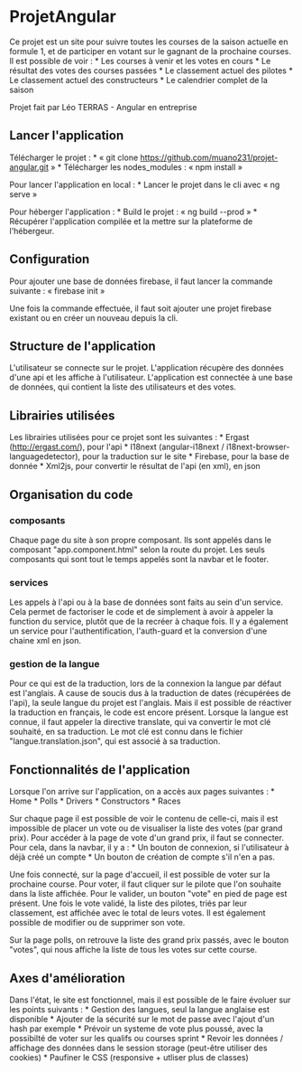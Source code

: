 # ProjetAngular

Ce projet est un site pour suivre toutes les courses de la saison actuelle en formule 1, et de participer en votant sur le gagnant de la prochaine courses.
Il est possible de voir :
    * Les courses à venir et les votes en cours
    * Le résultat des votes des courses passées
    * Le classement actuel des pilotes
    * Le classement actuel des constructeurs
    * Le calendrier complet de la saison

Projet fait par Léo TERRAS - Angular en entreprise

## Lancer l'application
Télécharger le projet :
    * « git clone https://github.com/muano231/projet-angular.git »
    * Télécharger les nodes_modules : « npm install »

Pour lancer l'application en local :
    * Lancer le projet dans le cli avec « ng serve »

Pour héberger l'application :
    * Build le projet : « ng build --prod »
    * Récupérer l'application compilée et la mettre sur la plateforme de l'hébergeur.

## Configuration
Pour ajouter une base de données firebase, il faut lancer la commande suivante :
    « firebase init »

Une fois la commande effectuée, il faut soit ajouter une projet firebase existant ou en créer un nouveau depuis la cli.

## Structure de l'application
L'utilisateur se connecte sur le projet.
L'application récupère des données d'une api et les affiche à l'utilisateur.
L'application est connectée à une base de données, qui contient la liste des utilisateurs et des votes.

## Librairies utilisées
Les librairies utilisées pour ce projet sont les suivantes :
    * Ergast (http://ergast.com/), pour l'api
    * I18next (angular-i18next / i18next-browser-languagedetector), pour la traduction sur le site
    * Firebase, pour la base de donnée
    * Xml2js, pour convertir le résultat de l'api (en xml), en json

## Organisation du code
### composants
Chaque page du site à son propre composant.
Ils sont appelés dans le composant "app.component.html" selon la route du projet. 
Les seuls composants qui sont tout le temps appelés sont la navbar et le footer.

### services
Les appels à l'api ou à la base de données sont faits au sein d'un service.
Cela permet de factoriser le code et de simplement à avoir à appeler la function du service, plutôt que de la recréer à chaque fois.
Il y a également un service pour l'authentification, l'auth-guard et la conversion d'une chaine xml en json.

### gestion de la langue
Pour ce qui est de la traduction, lors de la connexion la langue par défaut est l'anglais.
A cause de soucis dus à la traduction de dates (récupérées de l'api), la seule langue du projet est l'anglais.
Mais il est possible de réactiver la traduction en français, le code est encore présent.
Lorsque la langue est connue, il faut appeler la directive translate, qui va convertir le mot clé souhaité, en sa traduction.
Le mot clé est connu dans le fichier "langue.translation.json", qui est associé à sa traduction.

## Fonctionnalités de l'application
Lorsque l'on arrive sur l'application, on a accès aux pages suivantes :
    * Home
    * Polls
    * Drivers
    * Constructors
    * Races

Sur chaque page il est possible de voir le contenu de celle-ci, mais il est impossible de placer un vote ou de visualiser la liste des votes (par grand prix).
Pour accéder à la page de vote d'un grand prix, il faut se connecter.
Pour cela, dans la navbar, il y a :
    * Un bouton de connexion, si l'utilisateur à déjà créé un compte
    * Un bouton de création de compte s'il n'en a pas.

Une fois connecté, sur la page d'accueil, il est possible de voter sur la prochaine course.
Pour voter, il faut cliquer sur le pilote que l'on souhaite dans la liste affichée.
Pour le valider, un bouton "vote" en pied de page est présent.
Une fois le vote validé, la liste des pilotes, triés par leur classement, est affichée avec le total de leurs votes.
Il est également possible de modifier ou de supprimer son vote.

Sur la page polls, on retrouve la liste des grand prix passés, avec le bouton "votes", qui nous affiche la liste de tous les votes sur cette course.

## Axes d'amélioration
Dans l'état, le site est fonctionnel, mais il est possible de le faire évoluer sur les points suivants :
    * Gestion des langues, seul la langue anglaise est disponible
    * Ajouter de la sécurité sur le mot de passe avec l'ajout d'un hash par exemple
    * Prévoir un systeme de vote plus poussé, avec la possibilté de voter sur les qualifs ou courses sprint
    * Revoir les données / affichage des données dans le session storage (peut-être utiliser des cookies)
    * Paufiner le CSS (responsive + utliser plus de classes)

